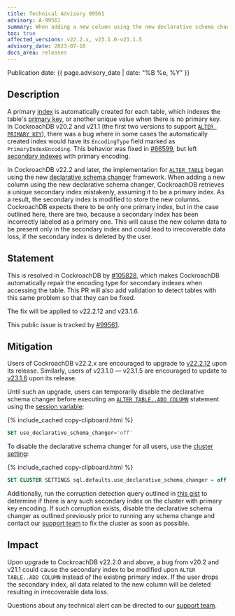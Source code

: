 ```yaml
---
title: Technical Advisory 99561
advisory: A-99561
summary: When adding a new column using the new declarative schema changer, CockroachDB retrieves a unique secondary index mistakenly, assuming it to be a primary index.
toc: true
affected_versions: v22.2.x, v23.1.0-v23.1.5
advisory_date: 2023-07-10
docs_area: releases
---
```


Publication date: {{ page.advisory_date | date: "%B %e, %Y" }}

## Description

A primary [index](../v23.1/indexes.html) is automatically created for each table, which indexes the table's [primary key](../v23.1/primary-key.html), or another unique value when there is no primary key. In CockroachDB v20.2 and v21.1 (the first two versions to support [`ALTER PRIMARY KEY`](../v21.1/alter-primary-key.html)), there was a bug where in some cases the automatically created index would have its `EncodingType` field marked as `PrimaryIndexEncoding`. This behavior was fixed in [#66599](https://github.com/cockroachdb/cockroach/pull/66599), but left [secondary indexes](../v23.1/schema-design-indexes.html) with primary encoding.

In CockroachDB v22.2 and later, the implementation for [`ALTER TABLE`](../v22.2/alter-table.html#add-column) began using the new [declarative schema changer](../v23.1/online-schema-changes.html#declarative-schema-changer) framework. When adding a new column using the new declarative schema changer, CockroachDB retrieves a unique secondary index mistakenly, assuming it to be a primary index. As a result, the secondary index is modified to store the new columns. CockroachDB expects there to be only one primary index, but in the case outlined here, there are two, because a secondary index has been incorrectly labeled as a primary one. This will cause the new column data to be present only in the secondary index and could lead to irrecoverable data loss, if the secondary index is deleted by the user.

## Statement

This is resolved in CockroachDB by [#105828](https://github.com/cockroachdb/cockroach/pull/105828), which makes CockroachDB automatically repair the encoding type for secondary indexes when accessing the table. This PR will also add validation to detect tables with this same problem so that they can be fixed.

The fix will be applied to v22.2.12 and v23.1.6.

This public issue is tracked by [#99561](https://github.com/cockroachdb/cockroach/issues/99561).

## Mitigation

Users of CockroachDB v22.2.x are encouraged to upgrade to [v22.2.12](../releases/v22.2.html) upon its release. Similarly, users of v23.1.0 — v23.1.5 are encouraged to update to [v23.1.6](../releases/v23.1.html) upon its release.

Until such an upgrade, users can temporarily disable the declarative schema changer before executing an [`ALTER TABLE..ADD COLUMN`](../v22.2/alter-table.html#add-column) statement using the [session variable](../v23.1/set-vars.html):

{% include_cached copy-clipboard.html %}
~~~sql
SET use_declarative_schema_changer='off'
~~~

To disable the declarative schema changer for all users, use the [cluster setting](../v23.1/cluster-settings.html):

{% include_cached copy-clipboard.html %}
~~~sql
SET CLUSTER SETTINGS sql.defaults.use_declarative_schema_changer = off
~~~

Additionally, run the corruption detection query outlined in [this gist](https://gist.github.com/rimadeodhar/752bdf89d69c9d7fea3be5ed9acce3b6) to determine if there is any such secondary index on the cluster with primary key encoding. If such corruption exists, disable the declarative schema changer as outlined previously prior to running any schema change and contact our [support team](https://support.cockroachlabs.com/) to fix the cluster as soon as possible.

## Impact

Upon upgrade to CockroachDB v22.2.0 and above, a bug from v20.2 and v21.1 could cause the secondary index to be modified upon `ALTER TABLE..ADD COLUMN` instead of the existing primary index. If the user drops the secondary index, all data related to the new column will be deleted resulting in irrecoverable data loss.

Questions about any technical alert can be directed to our [support team](https://support.cockroachlabs.com/).
